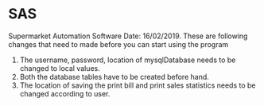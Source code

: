 # SAS
Supermarket Automation Software
Date: 16/02/2019.
These are following changes that need to made before you can start using the program

1. The username, password, location of mysqlDatabase needs to be changed to local values.
2. Both the database tables have to be created before hand.
3. The location of saving the print bill and print sales statistics needs to be changed according to user.


